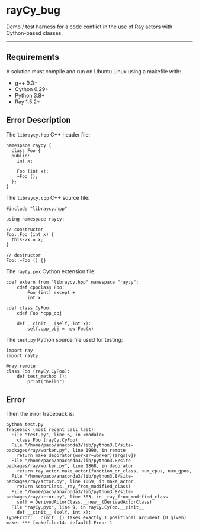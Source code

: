 # rayCy_bug

Demo / test harness for a code conflict in the use of Ray actors with
Cython-based classes.

---
## Requirements

A solution must compile and run on Ubuntu Linux using a makefile with:

  * g++ 9.3+
  * Cython 0.29+
  * Python 3.8+
  * Ray 1.5.2+


## Error Description

The `libraycy.hpp` C++ header file:

```
namespace raycy {
  class Foo {
  public:
    int x;

    Foo (int x);
    ~Foo ();
  };
}
```


The `libraycy.cpp` C++ source file:

```
#include "libraycy.hpp"

using namespace raycy;

// constructor
Foo::Foo (int x) {
  this->x = x;
}

// destructor
Foo::~Foo () {}
```


The `rayCy.pyx` Cython extension file:

```
cdef extern from "libraycy.hpp" namespace "raycy":
    cdef cppclass Foo:
        Foo (int) except +
        int x

cdef class CyFoo:
    cdef Foo *cpp_obj

    def __cinit__ (self, int x):
        self.cpp_obj = new Foo(x)
```


The `test.py` Python source file used for testing:

```
import ray
import rayCy

@ray.remote
class Foo (rayCy.CyFoo):
    def test_method ():
        print("hello")
```

## Error

Then the error traceback is:

```
python test.py
Traceback (most recent call last):
  File "test.py", line 6, in <module>
    class Foo (rayCy.CyFoo):
  File "/home/paco/anaconda3/lib/python3.8/site-packages/ray/worker.py", line 1990, in remote
    return make_decorator(worker=worker)(args[0])
  File "/home/paco/anaconda3/lib/python3.8/site-packages/ray/worker.py", line 1868, in decorator
    return ray.actor.make_actor(function_or_class, num_cpus, num_gpus,
  File "/home/paco/anaconda3/lib/python3.8/site-packages/ray/actor.py", line 1069, in make_actor
    return ActorClass._ray_from_modified_class(
  File "/home/paco/anaconda3/lib/python3.8/site-packages/ray/actor.py", line 383, in _ray_from_modified_class
    self = DerivedActorClass.__new__(DerivedActorClass)
  File "rayCy.pyx", line 9, in rayCy.CyFoo.__cinit__
    def __cinit__ (self, int x):
TypeError: __cinit__() takes exactly 1 positional argument (0 given)
make: *** [makefile:14: default] Error 1
```
